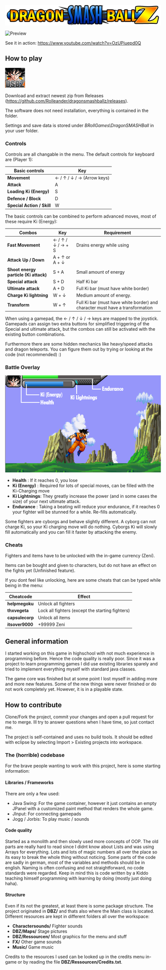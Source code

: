 ![Logo](/src/DBZ/Ressourcen/logo.png)

![Preview](preview.gif)

See it in action: https://www.youtube.com/watch?v=OzUPiuepd0Q

## How to play

![Icon](/src/DBZ/Ressourcen/icon.png)

Download and extract newest zip from Releases (https://github.com/Rolleander/dragonsmashballz/releases).

The software does not need installation, everything is contained in the folder.

Settings and save data is stored under *BRollGames\DragonSMASHBall* in your user folder. 

### Controls

Controls are all changable in the menu. The default controls for keyboard are (Player 1):

Basic controls | Key
------------ | -------------
**Movement** | ← / ↑ / ↓ / →  (Arrow keys)
**Attack** | A
**Loading Ki (Energy)** | S
**Defence / Block** | D
**Special Action / Skill** | W

The basic controls can be combined to perform advanced moves, most of these require Ki (Energy):

Combos | Key  | Requirement
------------ | ------------- | -------------
**Fast Movement** | ← / ↑ / ↓ / → + S | Drains energy while using
**Attack Up / Down** | A + ↑ or A + ↓  | 
**Shoot energy particle (Ki attack)** | S + A | Small amount of energy
**Special attack** | S + D | Half Ki bar
**Ultimate attack** | A + D | Full Ki bar (must have white border)
**Charge Ki lightning** | W + ↓  | Medium amount of energy. 
**Transform** | W + ↑  | Full Ki bar (must have white border) and character must have a transformation

When using a gamepad, the ← / ↑ / ↓ / → keys are mapped to the joystick. 
Gamepads can assign two extra buttons for simplified triggering of the Special and ultimate attack, 
but the combos can still be activated with the existing button combinations.

Furthermore there are some hidden mechanics like heavy/speed attacks and dragon teleports. 
You can figure them out by trying or looking at the code (not recommended) :)

### Battle Overlay

![instructions](instructions_0.png)

- **Health** : If it reaches 0, you lose 
- **Ki (Energy)** : Required for lots of special moves, can be filled with the Ki-Charging move
- **Ki Lightnings**: They greatly increase the power (and in some cases the size) of your next ultimate attack. 
- **Endurance** : Taking a beating will reduce your endurance, if it reaches 0 your fighter will be stunned for a while. Re-fills automatically. 

Some fighters are cyborgs and behave slightly different. A cyborg can not charge Ki, so your Ki charging move will do nothing. Cyborgs Ki will slowly fill automatically and you can fill it faster by attacking the enemy. 

### Cheats

Fighters and items have to be unlocked with the in-game currency (Zeni). 

Items can be bought and given to characters, but do not have an effect on the fights yet (Unfinished feature).

If you dont feel like unlocking, here are some cheats that can be typed while being in the menu:

Cheatcode | Effect
------------ | -------------
**helpmegoku** | Unlock all fighters
**thxvegeta** | Lock all fighters (except the starting fighters)
**capsulecorp** | Unlock all items
**itsover9000** | +99999 Zeni

## General information

I started working on this game in highschool with not much experience in programming before. Hence the code quality is really poor.
Since it was a project to learn programming games I did use existing libraries sparely and tried to implement everything myself with standard java classes.

The game core was finished but at some point I lost myself in adding more and more new features. Some of the new things were never finished or do not work completely yet. 
However, it is in a playable state. 


## How to contribute 

Clone/Fork the project, commit your changes and open a pull request for me to merge. 
Ill try to answer questions when I have time, so just contact me.

The project is self-contained and uses no build tools. 
It should be edited with eclipse by selecting Import > Existing projects into workspace.

### The (horrible) codebase

For the brave people wanting to work with this project, here is some starting information:

#### Libraries / Frameworks

There are only a few used:

- Java Swing: For the game container, however it just contains an empty JPanel with a customized paint method that renders the whole game.
- JInput: For connecting gamepads 
- Jogg / Jorbis: To play music / sounds

#### Code quality

Started as a monolith and then slowly used more concepts of OOP. 
The old parts are really hard to read since I didnt know about Lists and was using Arrays for everything. 
Lots and lots of magic numbers all over the place so its easy to break the whole thing without noticing.
Some parts of the code are sadly in german, most of the variables and methods should be in english.
Naming is often confusing and not straightforward, no code standards were regarded.
Keep in mind this is code written by a Kiddo teaching himself programming with learning by doing (mostly just doing haha).

#### Structure

Even if its not the greatest, at least there is some package structure.
The project originated in **DBZ/** and thats also where the Main class is located.
Different resources are kept in different folders all over the workspace:

- **Charactersounds/** Fighter sounds
- **DBZ/Maps/** Stage pictures
- **DBZ/Ressourcen/** Most graphics for the menu and stuff
- **FX/** Other game sounds
- **Music/** Game music

Credits to the resources I used can be looked up in the credits menu in-game or by reading the file **DBZ/Ressourcen/Credits.txt**.









